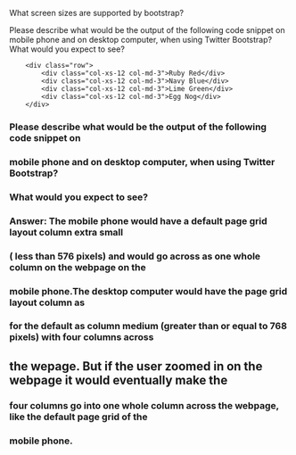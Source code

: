 What screen sizes are supported by bootstrap?

Please describe what would be the output of the following code snippet on mobile phone and on desktop computer, when using Twitter Bootstrap?  What would you expect to see?

```
    <div class="row">
        <div class="col-xs-12 col-md-3">Ruby Red</div>
        <div class="col-xs-12 col-md-3">Navy Blue</div>
        <div class="col-xs-12 col-md-3">Lime Green</div>
        <div class="col-xs-12 col-md-3">Egg Nog</div>
    </div>
```

### Please describe what would be the output of the following code snippet on 
### mobile phone and on desktop computer, when using Twitter Bootstrap?  
### What would you expect to see?
### Answer: The mobile phone would have a default page grid layout column extra small
### ( less than 576 pixels) and would go across as one whole column on the webpage on the 
### mobile phone.The desktop computer would have the page grid layout column as 
### for the default as column medium (greater than or equal to 768 pixels) with four columns across
## the wepage. But if the user zoomed in on the webpage it would eventually make the 
### four columns go into one whole column across the webpage, like the default page grid of the
### mobile phone. 